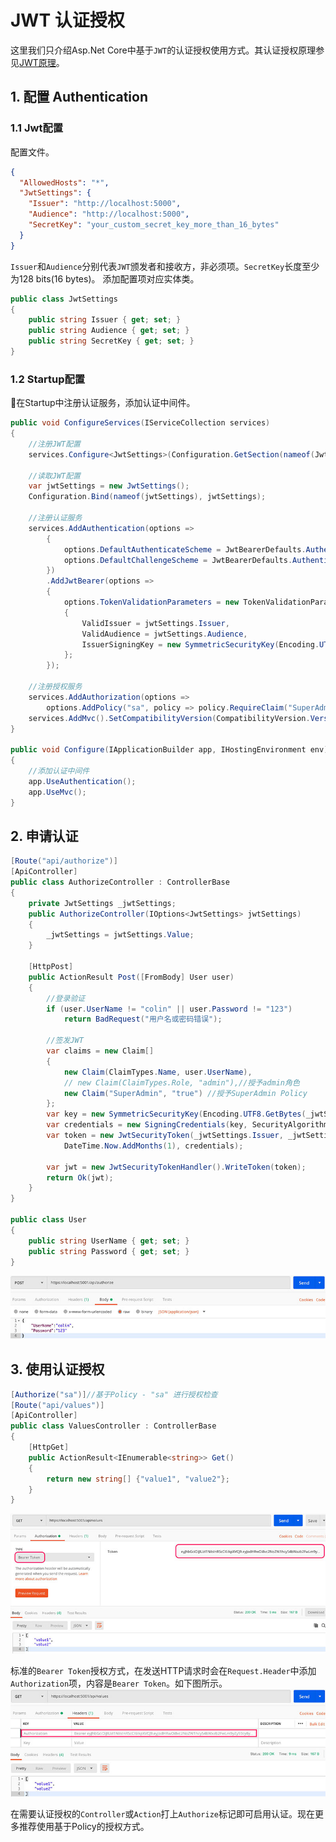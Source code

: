 # JWT 认证授权

这里我们只介绍Asp.Net Core中基于`JWT`的认证授权使用方式。其认证授权原理参见[JWT原理](webapi-security.md/#22-jwt)。

## 1. 配置 Authentication
### 1.1 Jwt配置
配置文件。
```json
{
  "AllowedHosts": "*",
  "JwtSettings": {
    "Issuer": "http://localhost:5000",
    "Audience": "http://localhost:5000",
    "SecretKey": "your_custom_secret_key_more_than_16_bytes"
  }
}
```
`Issuer`和`Audience`分别代表`JWT`颁发者和接收方，非必须项。`SecretKey`长度至少为128 bits(16 bytes)。
添加配置项对应实体类。
```csharp
public class JwtSettings
{
    public string Issuer { get; set; }
    public string Audience { get; set; }
    public string SecretKey { get; set; }
}
```

### 1.2 Startup配置

在Startup中注册认证服务，添加认证中间件。

```csharp
public void ConfigureServices(IServiceCollection services)
{
    //注册JWT配置
    services.Configure<JwtSettings>(Configuration.GetSection(nameof(JwtSettings)));

    //读取JWT配置
    var jwtSettings = new JwtSettings();
    Configuration.Bind(nameof(jwtSettings), jwtSettings);

    //注册认证服务
    services.AddAuthentication(options =>
        {
            options.DefaultAuthenticateScheme = JwtBearerDefaults.AuthenticationScheme;
            options.DefaultChallengeScheme = JwtBearerDefaults.AuthenticationScheme;
        })
        .AddJwtBearer(options =>
        {
            options.TokenValidationParameters = new TokenValidationParameters
            {
                ValidIssuer = jwtSettings.Issuer,
                ValidAudience = jwtSettings.Audience,
                IssuerSigningKey = new SymmetricSecurityKey(Encoding.UTF8.GetBytes(jwtSettings.SecretKey))
            };
        });

    //注册授权服务
    services.AddAuthorization(options =>
        options.AddPolicy("sa", policy => policy.RequireClaim("SuperAdmin")));//添加一个名为 "sa"的Policy，要求必须存在"SuperAdmin"的Claim
    services.AddMvc().SetCompatibilityVersion(CompatibilityVersion.Version_2_2);
}

public void Configure(IApplicationBuilder app, IHostingEnvironment env)
{
    //添加认证中间件
    app.UseAuthentication();
    app.UseMvc();
}
```

## 2. 申请认证
```csharp
[Route("api/authorize")]
[ApiController]
public class AuthorizeController : ControllerBase
{
    private JwtSettings _jwtSettings;
    public AuthorizeController(IOptions<JwtSettings> jwtSettings)
    {
        _jwtSettings = jwtSettings.Value;
    }

    [HttpPost]
    public ActionResult Post([FromBody] User user)
    {
        //登录验证
        if (user.UserName != "colin" || user.Password != "123")
            return BadRequest("用户名或密码错误");

        //签发JWT
        var claims = new Claim[]
        {
            new Claim(ClaimTypes.Name, user.UserName),
            // new Claim(ClaimTypes.Role, "admin"),//授予admin角色
            new Claim("SuperAdmin", "true") //授予SuperAdmin Policy
        };
        var key = new SymmetricSecurityKey(Encoding.UTF8.GetBytes(_jwtSettings.SecretKey));
        var credentials = new SigningCredentials(key, SecurityAlgorithms.HmacSha256);
        var token = new JwtSecurityToken(_jwtSettings.Issuer, _jwtSettings.Audience, claims, DateTime.Now,
            DateTime.Now.AddMonths(1), credentials);

        var jwt = new JwtSecurityTokenHandler().WriteToken(token);
        return Ok(jwt);
    }
}

public class User
{
    public string UserName { get; set; }
    public string Password { get; set; }
}
```
![JWT认证](../img/authentication/jwt-login.jpg)

## 3. 使用认证授权
```csharp
[Authorize("sa")]//基于Policy - "sa" 进行授权检查
[Route("api/values")]
[ApiController]
public class ValuesController : ControllerBase
{
    [HttpGet]
    public ActionResult<IEnumerable<string>> Get()
    {
        return new string[] {"value1", "value2"};
    }
}
```
![JWT Policy授权](../img/authentication/jwt-authorize.jpg)

标准的`Bearer Token`授权方式，在发送HTTP请求时会在`Request.Header`中添加`Authorization`项，内容是`Bearer Token`。如下图所示。
![JWT Authorize](../img/authentication/jwt-header.jpg)

在需要认证授权的`Controller`或`Action`打上`Authorize`标记即可启用认证。现在更多推荐使用基于Policy的授权方式。
